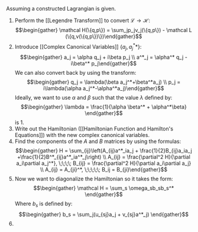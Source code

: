Assuming a constructed Lagrangian is given.

1) Perform the [[Legendre Transform]] to convert $\mathcal L \to \mathcal H$: $$\begin{gather} \mathcal H(\{q,p\}) = \sum_jp_jv_j(\{q,p\}) - \mathcal L (\{q,v(\{q,p\})\})\end{gather}$$
2) Introduce [[Complex Canonical Variables]] $\{a_j, a^*_j*\}$: $$\begin{gather} a_j = \alpha q_j + i\beta p_j \\ a^*_j = \alpha^* q_j - i\beta^* p_j\end{gather}$$ We can also convert back by using the transform: $$\begin{gather} q_j = \lambda(\beta a_j^*+\beta^*a_j) \\ p_j = i\lambda(\alpha a_j^*-\alpha^*a_j)\end{gather}$$ Ideally, we want to use $\alpha$ and $\beta$ such that the value $\lambda$ defined by: $$\begin{gather} \lambda = \frac{1}{\alpha \beta^* + \alpha^*\beta} \end{gather}$$ is 1. 
3) Write out the Hamiltonian ([[Hamiltonian Function and Hamilton's Equations]]) with the new complex canonical variables. 
4) Find the components of the $A$ and $B$ matrices by using the formulas: $$\begin{gather} H = \sum_{ij}\left(A_{ij}a^*_ia_j + \frac{1}{2}B_{ij}a_ia_j +\frac{1}{2}B^*_{ij}a^*_ia^*_j\right) \\ A_{ij} = \frac{\partial^2  H}{\partial a_i\partial a_j^*}, \;\;\;\; B_{ij} = \frac{\partial^2 H}{\partial a_i\partial a_j} \\ A_{ij} = A_{ji}^*, \;\;\;\;\; B_ij = B_{ji}\end{gather}$$
5) Now we want to diagonalize the Hamiltonian so it takes the form: $$\begin{gather} \mathcal H = \sum_s \omega_sb_sb_s^* \end{gather}$$ Where $b_s$ is defined by:  $$\begin{gather} b_s = \sum_j(u_{sj}a_j + v_{sj}a^*_j) \end{gather}$$ 
6) 